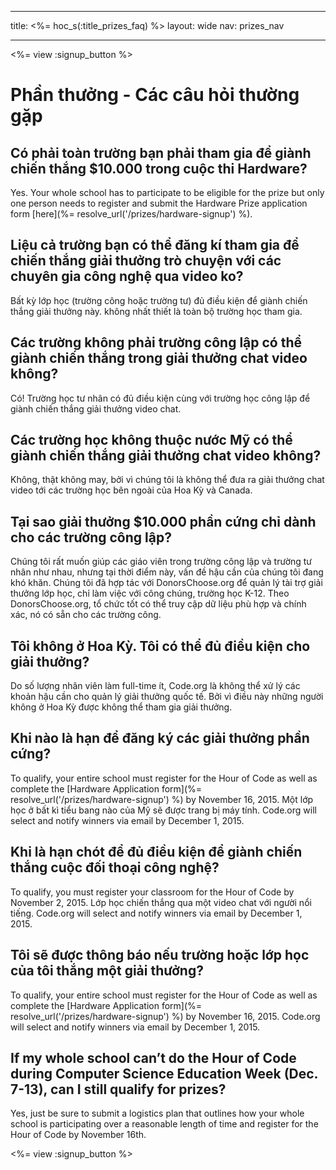 * * *

title: <%= hoc_s(:title_prizes_faq) %> layout: wide nav: prizes_nav

* * *

<%= view :signup_button %>

# Phần thưởng - Các câu hỏi thường gặp

## Có phải toàn trường bạn phải tham gia để giành chiến thắng $10.000 trong cuộc thi Hardware?

Yes. Your whole school has to participate to be eligible for the prize but only one person needs to register and submit the Hardware Prize application form [here](%= resolve_url('/prizes/hardware-signup') %).

## Liệu cả trường bạn có thể đăng kí tham gia để chiến thắng giải thưởng trò chuyện với các chuyên gia công nghệ qua video ko? 

Bất kỳ lớp học (trường công hoặc trường tư) đủ điều kiện để giành chiến thắng giải thưởng này. không nhất thiết là toàn bộ trường học tham gia.

## Các trường không phải trường công lập có thể giành chiến thắng trong giải thưởng chat video không?

Có! Trường học tư nhân có đủ điều kiện cùng với trường học công lập để giành chiến thắng giải thưởng video chat.

## Các trường học không thuộc nước Mỹ có thể giành chiến thắng giải thưởng chat video không?

Không, thật không may, bởi vì chúng tôi là không thể đưa ra giải thưởng chat video tới các trường học bên ngoài của Hoa Kỳ và Canada.

## Tại sao giải thưởng $10.000 phần cứng chỉ dành cho các trường công lập?

Chúng tôi rất muốn giúp các giáo viên trong trường công lập và trường tư nhân như nhau, nhưng tại thời điểm này, vấn đề hậu cần của chúng tôi đang khó khăn. Chúng tôi đã hợp tác với DonorsChoose.org để quản lý tài trợ giải thưởng lớp học, chỉ làm việc với công chúng, trường học K-12. Theo DonorsChoose.org, tổ chức tốt có thể truy cập dữ liệu phù hợp và chính xác, nó có sẵn cho các trường công.

## Tôi không ở Hoa Kỳ. Tôi có thể đủ điều kiện cho giải thưởng?

Do số lượng nhân viên làm full-time ít, Code.org là không thể xử lý các khoản hậu cần cho quản lý giải thưởng quốc tế. Bởi vì điều này những người không ở Hoa Kỳ được không thể tham gia giải thưởng.

## Khi nào là hạn để đăng ký các giải thưởng phần cứng?

To qualify, your entire school must register for the Hour of Code as well as complete the [Hardware Application form](%= resolve_url('/prizes/hardware-signup') %) by November 16, 2015. Một lớp học ở bất kì tiểu bang nào của Mỹ sẽ được trang bị máy tính. Code.org will select and notify winners via email by December 1, 2015.

## Khi là hạn chót để đủ điều kiện để giành chiến thắng cuộc đối thoại công nghệ?

To qualify, you must register your classroom for the Hour of Code by November 2, 2015. Lớp học chiến thắng qua một video chat với người nổi tiếng. Code.org will select and notify winners via email by December 1, 2015.

## Tôi sẽ được thông báo nếu trường hoặc lớp học của tôi thắng một giải thưởng?

To qualify, your entire school must register for the Hour of Code as well as complete the [Hardware Application form](%= resolve_url('/prizes/hardware-signup') %) by November 16, 2015. Code.org will select and notify winners via email by December 1, 2015.

## If my whole school can’t do the Hour of Code during Computer Science Education Week (Dec. 7-13), can I still qualify for prizes?

Yes, just be sure to submit a logistics plan that outlines how your whole school is participating over a reasonable length of time and register for the Hour of Code by November 16th.

<%= view :signup_button %>
